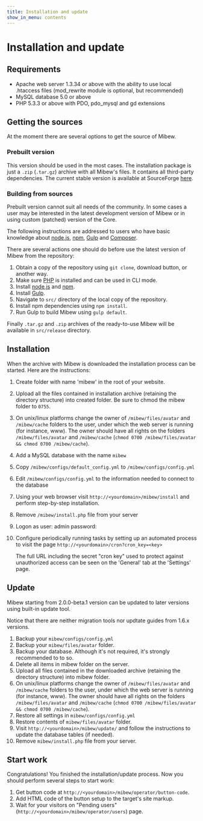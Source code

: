 ```yaml
---
title: Installation and update
show_in_menu: contents
---
```


# Installation and update

## Requirements

 * Apache web server 1.3.34 or above with the ability to use local .htaccess
   files (mod_rewrite module is optional, but recommended)
 * MySQL database 5.0 or above
 * PHP 5.3.3 or above with PDO, pdo_mysql and gd extensions


## Getting the sources

At the moment there are several options to get the source of Mibew.


### Prebuilt version

This version should be used in the most cases. The installation package is just
a `.zip` (`.tar.gz`) archive with all Mibew's files. It contains all third-party
dependencies. The current stable version is available at SourceForge
[here](http://sourceforge.net/projects/mibew/).


### Building from sources

Prebuilt version cannot suit all needs of the community. In some cases a user
may be interested in the latest development version of Mibew or in using custom
(patched) version of the Core.

The following instructions are addressed to users who have basic knowledge about
[node.js](http://nodejs.org/), [npm](https://www.npmjs.org/), [Gulp](http://gulpjs.com/)
and [Composer](https://getcomposer.org/).

There are several actions one should do before use the latest version of Mibew
from the repository:

1. Obtain a copy of the repository using `git clone`, download button, or another way.
2. Make sure [PHP](http://php.net/) is installed and can be used in CLI mode.
2. Install [node.js](http://nodejs.org/) and [npm](https://www.npmjs.org/).
3. Install [Gulp](http://gulpjs.com/).
5. Navigate to `src/` directory of the local copy of the repository.
6. Install npm dependencies using `npm install`.
7. Run Gulp to build Mibew using `gulp default`.

Finally `.tar.gz` and `.zip` archives of the ready-to-use Mibew will be
available in `src/release` directory.


## Installation

When the archive with Mibew is downloaded the installation process can be
started. Here are the instructions:

1. Create folder with name 'mibew' in the root of your website.
2. Upload all the files contained in installation archive (retaining the directory
   structure) into created folder.
   Be sure to chmod the mibew folder to `0755`.
3. On unix/linux platforms change the owner of `/mibew/files/avatar` and
   `/mibew/cache` folders to the user, under which the web server is running
   (for instance, www). The owner should have all rights on the folders
   `/mibew/files/avatar` and `/mibew/cache`
   (`chmod 0700 /mibew/files/avatar && chmod 0700 /mibew/cache`).
4. Add a MySQL database with the name `mibew`
5. Copy `/mibew/configs/default_config.yml` to `/mibew/configs/config.yml`
6. Edit `/mibew/configs/config.yml` to the information needed to connect to the
   database
7. Using your web browser visit `http://<yourdomain>/mibew/install` and
   perform step-by-step installation.
8. Remove `/mibew/install.php` file from your server
9. Logon as
        user: admin
        password: <your password>
10. Configure periodically running tasks by setting up an automated
    process to visit the page `http://<yourdomain>/cron?cron_key=<key>`

    The full URL including the secret "cron key" used to protect against
    unauthorized access can be seen on the 'General' tab at the 'Settings' page.


## Update

Mibew starting from 2.0.0-beta.1 version can be updated to later versions using
built-in update tool.

Notice that there are neither migration tools nor updtate guides from 1.6.x
versions.

1. Backup your `mibew/configs/config.yml`
2. Backup your `mibew/files/avatar` folder.
3. Backup your database. Although it's not required, it's strongly recommended
   to to so.
3. Delete all items in mibew folder on the server.
4. Upload all files contained in the downloaded archive (retaining the
   directory structure) into mibew folder.
5. On unix/linux platforms change the owner of `/mibew/files/avatar` and
  `/mibew/cache` folders to the user, under which the web server is running
  (for instance, www). The owner should have all rights on the folders
  `/mibew/files/avatar` and `/mibew/cache`
  (`chmod 0700 /mibew/files/avatar && chmod 0700 /mibew/cache`).
6. Restore all settings in `mibew/configs/config.yml`
7. Restore contents of `mibew/files/avatar` folder.
8. Visit `http://<yourdomain>/mibew/update/` and follow the instructions
   to update the database tables (if needed).
9. Remove `mibew/install.php` file from your server.


## Start work

Congratulations! You finished the installation/update process. Now you should
perform several steps to start work:
1. Get button code at `http://<yourdomain>/mibew/operator/button-code`.
2. Add HTML code of the button setup to the target's site markup.
3. Wait for your visitors on "Pending users"
   (`http://<yourdomain>/mibew/operator/users`) page.
